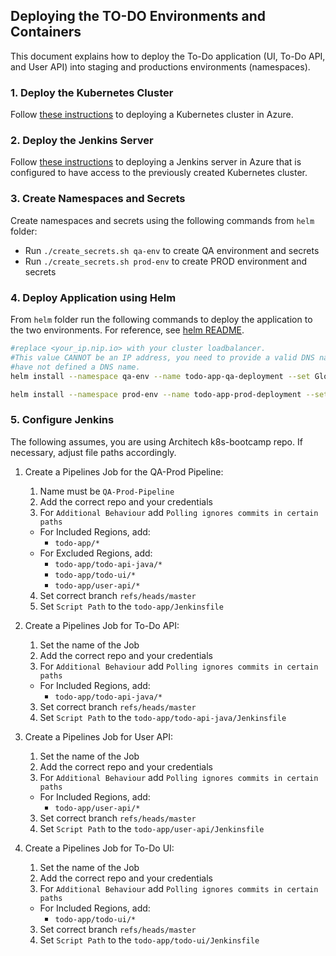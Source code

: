 ## Deploying the TO-DO Environments and Containers ##

This document explains how to deploy the To-Do application (UI, To-Do API, and User API) into staging and productions environments (namespaces).

### 1. Deploy the Kubernetes Cluster ###

Follow [these instructions](azure-acs/README.md) to deploying a Kubernetes cluster in Azure.

### 2. Deploy the Jenkins Server ###

Follow [these instructions](azure-build-server/README.md) to deploying a Jenkins server in Azure that is configured to have access to the previously created Kubernetes cluster.

### 3. Create Namespaces and Secrets ###

Create namespaces and secrets using the following commands from `helm` folder:

  - Run `./create_secrets.sh qa-env` to create QA environment and secrets
  - Run `./create_secrets.sh prod-env` to create PROD environment and secrets

### 4. Deploy Application using Helm ###

From `helm` folder run the following commands to deploy the application to the two environments. For reference, see [helm README](../helm/README.md).

```sh
#replace <your_ip.nip.io> with your cluster loadbalancer.
#This value CANNOT be an IP address, you need to provide a valid DNS name.  Use nip.io if you
#have not defined a DNS name.
helm install --namespace qa-env --name todo-app-qa-deployment --set Global.Environtment=qa,Global.Host=<your_ip.nip.io> architech/todo-app

helm install --namespace prod-env --name todo-app-prod-deployment --set Global.Environment=production,Global.Host=<your_ip.nip.io> architech/todo-app
```

### 5. Configure Jenkins ###

The following assumes, you are using Architech k8s-bootcamp repo. If necessary, adjust file paths accordingly.

1. Create a Pipelines Job for the QA-Prod Pipeline:
    1. Name must be `QA-Prod-Pipeline`
    2. Add the correct repo and your credentials
    3. For `Additional Behaviour` add `Polling ignores commits in certain paths`
      - For Included Regions, add:
        - `todo-app/*`
      - For Excluded Regions, add:
        - `todo-app/todo-api-java/*`
        - `todo-app/todo-ui/*`
        - `todo-app/user-api/*`
    4. Set correct branch `refs/heads/master`
    5. Set `Script Path` to the `todo-app/Jenkinsfile`

2. Create a Pipelines Job for To-Do API:
    1. Set the name of the Job
    2. Add the correct repo and your credentials
    3. For `Additional Behaviour` add `Polling ignores commits in certain paths`
      - For Included Regions, add:
        - `todo-app/todo-api-java/*`
    3. Set correct branch `refs/heads/master`
    4. Set `Script Path` to the `todo-app/todo-api-java/Jenkinsfile`

3. Create a Pipelines Job for User API:
    1. Set the name of the Job
    2. Add the correct repo and your credentials
    3. For `Additional Behaviour` add `Polling ignores commits in certain paths`
      - For Included Regions, add:
        - `todo-app/user-api/*`
    3. Set correct branch `refs/heads/master`
    4. Set `Script Path` to the `todo-app/user-api/Jenkinsfile`

4. Create a Pipelines Job for To-Do UI:
    1. Set the name of the Job
    2. Add the correct repo and your credentials
    3. For `Additional Behaviour` add `Polling ignores commits in certain paths`
      - For Included Regions, add:
        - `todo-app/todo-ui/*`
    3. Set correct branch `refs/heads/master`
    4. Set `Script Path` to the `todo-app/todo-ui/Jenkinsfile`
